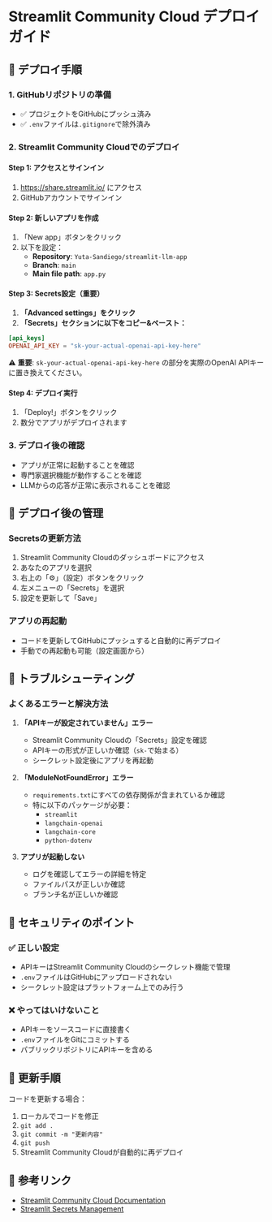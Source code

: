 # Streamlit Community Cloud デプロイガイド

## 🚀 デプロイ手順

### 1. GitHubリポジトリの準備
- ✅ プロジェクトをGitHubにプッシュ済み
- ✅ `.env`ファイルは`.gitignore`で除外済み

### 2. Streamlit Community Cloudでのデプロイ

#### Step 1: アクセスとサインイン
1. https://share.streamlit.io/ にアクセス
2. GitHubアカウントでサインイン

#### Step 2: 新しいアプリを作成
1. 「New app」ボタンをクリック
2. 以下を設定：
   - **Repository**: `Yuta-Sandiego/streamlit-llm-app`
   - **Branch**: `main`
   - **Main file path**: `app.py`

#### Step 3: Secrets設定（重要）
1. **「Advanced settings」をクリック**
2. **「Secrets」セクションに以下をコピー&ペースト：**

```toml
[api_keys]
OPENAI_API_KEY = "sk-your-actual-openai-api-key-here"
```

⚠️ **重要**: `sk-your-actual-openai-api-key-here` の部分を実際のOpenAI APIキーに置き換えてください。

#### Step 4: デプロイ実行
1. 「Deploy!」ボタンをクリック
2. 数分でアプリがデプロイされます

### 3. デプロイ後の確認
- アプリが正常に起動することを確認
- 専門家選択機能が動作することを確認
- LLMからの応答が正常に表示されることを確認

## 🔧 デプロイ後の管理

### Secretsの更新方法
1. Streamlit Community Cloudのダッシュボードにアクセス
2. あなたのアプリを選択
3. 右上の「⚙️」（設定）ボタンをクリック
4. 左メニューの「Secrets」を選択
5. 設定を更新して「Save」

### アプリの再起動
- コードを更新してGitHubにプッシュすると自動的に再デプロイ
- 手動での再起動も可能（設定画面から）

## 🐛 トラブルシューティング

### よくあるエラーと解決方法

1. **「APIキーが設定されていません」エラー**
   - Streamlit Community Cloudの「Secrets」設定を確認
   - APIキーの形式が正しいか確認（`sk-`で始まる）
   - シークレット設定後にアプリを再起動

2. **「ModuleNotFoundError」エラー**
   - `requirements.txt`にすべての依存関係が含まれているか確認
   - 特に以下のパッケージが必要：
     - `streamlit`
     - `langchain-openai`
     - `langchain-core`
     - `python-dotenv`

3. **アプリが起動しない**
   - ログを確認してエラーの詳細を特定
   - ファイルパスが正しいか確認
   - ブランチ名が正しいか確認

## 🔐 セキュリティのポイント

### ✅ 正しい設定
- APIキーはStreamlit Community Cloudのシークレット機能で管理
- `.env`ファイルはGitHubにアップロードされない
- シークレット設定はプラットフォーム上でのみ行う

### ❌ やってはいけないこと
- APIキーをソースコードに直接書く
- `.env`ファイルをGitにコミットする
- パブリックリポジトリにAPIキーを含める

## 📝 更新手順

コードを更新する場合：
1. ローカルでコードを修正
2. `git add .`
3. `git commit -m "更新内容"`
4. `git push`
5. Streamlit Community Cloudが自動的に再デプロイ

## 🔗 参考リンク
- [Streamlit Community Cloud Documentation](https://docs.streamlit.io/streamlit-community-cloud)
- [Streamlit Secrets Management](https://docs.streamlit.io/streamlit-community-cloud/manage-your-app/secrets-management)